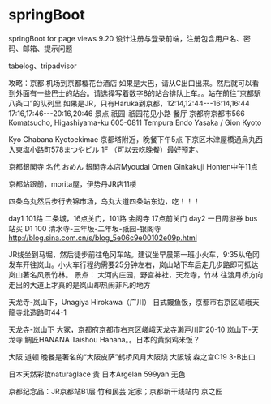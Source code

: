 # springBoot
springBoot for page views
9.20 设计注册与登录前端，注册包含用户名、密码、邮箱、提示问题

tabelog、tripadvisor

攻略：京都
机场到京都樱花台酒店
如果是大巴，请从C出口出来。然后就可以看到外面有一些巴士的站台。请选择写着数字8的站台排队上车。。站在前往“京都駅八条口”的队列里
如果是JR，只有Haruka到京都，12:14,12:44---16:14,16:44  17:16,17:46---20:16,20:46
景点 祇园-祇园花见小路 餐厅 京都府京都市566 Komatsucho, Higashiyama-ku 605-0811
Tempura Endo Yasaka / Gion Kyoto

Kyo Chabana Kyotoekimae 京都塔附近，晚餐下午5点 下京区木津屋橋通烏丸西入東塩小路町578まつやビル 1F （可以去吃晚餐）最好预定。

京都銀閣寺 名代 おめん 銀閣寺本店Myoudai Omen Ginkakuji Honten中午11点

京都站跟前，morita屋，伊势丹JR店11楼

四条乌丸然后步行去锦市场，乌丸大道四条站东边，吃！！！

day1 101路 二条城，16点关门，101路 金阁寺 17点前关门
day2 一日周游券 bus站买 D1 100 清水寺-三年坂-二年坂-祇园-银阁寺
http://blog.sina.com.cn/s/blog_5e06c9e00102e09p.html

JR线坐到马堀，然后徒步前往龟冈车站。建议坐早晨第一班小火车，9:35从龟冈发车开往岚山。小火车行程约需要25分钟左右，岚山站下车后走几步路即可抵达岚山著名风景竹林。
景点：
大河内庄园，野宫神社，天龙寺，竹林
往渡月桥方向走出的大道上才真的是岚山却热闹非凡的地方

天龙寺-岚山下，Unagiya Hirokawa（广川） 日式鳗鱼饭，京都市右京区嵯峨天龍寺北造路町44-1

天龙寺-岚山下 大冢，京都府京都市右京区嵯峨天龙寺濑戸川町20-10
岚山下-天龙寺 鲷匠HANANA Taishou Hanana。。日本的黄焖鸡米饭？


大阪 道顿 晚餐是著名的“大阪皮萨”鹤桥风月大阪烧 
大阪城 森之宫C19 3-B出口

日本天然彩妆naturaglace 贵
日本Argelan 599yan 无色

京都纪念品：JR京都站B1层 竹和民芸 定家；京都新干线站内 京之匠
